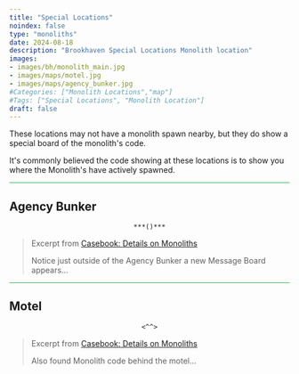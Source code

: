```yaml
---
title: "Special Locations"
noindex: false
type: "monoliths"
date: 2024-08-18
description: "Brookhaven Special Locations Monolith location"
images:
- images/bh/monolith_main.jpg
- images/maps/motel.jpg
- images/maps/agency_bunker.jpg
#Categories: ["Monolith Locations","map"]
#Tags: ["Special Locations", "Monolith Location"]
draft: false
--- 
```


These locations may not have a monolith spawn nearby, but they do show a special board of the monolith's code.

It's commonly believed the code showing at these locations is to show you where the Monolith's have actively spawned.

<hr style="background-color: #28b44c" size=8>

## Agency Bunker

<center><span class="copy-to-clipboard" style="align: center"><code class="copy-to-clipboard-code" data-code="***()***">***()***</code></span></center>

>Excerpt from [Casebook: Details on Monoliths](/casebook/monoliths/details/#agency-bunker-message-board-outside)
>
>Notice just outside of the Agency Bunker a new Message Board appears...


<hr style="background-color: #28b44c" size=8>

## Motel

<center><span class="copy-to-clipboard" style="align: center"><code class="copy-to-clipboard-code" data-code="<^^>"><^^></code></span></center>

>Excerpt from [Casebook: Details on Monoliths](/casebook/monoliths/details/#future-motel-message-board)
>
>Also found Monolith code behind the motel...

